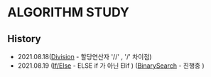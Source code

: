 # ALGORITHM STUDY

## History

- 2021.08.18([Division](https://github.com/dahoonchoi/algorithm_study/blob/main/hackerrank/prct_division.py) - 할당연산자 '//' , '/' 차이점)
- 2021.08.19 
([If/Else](https://github.com/dahoonchoi/algorithm_study/blob/main/hackerrank/prct_ifelse.py) - ELSE if 가 아닌 Elif )
([BinarySearch](https://github.com/dahoonchoi/algorithm_study/blob/main/programmers/prct_binarysearch.py) - 진행중 )
